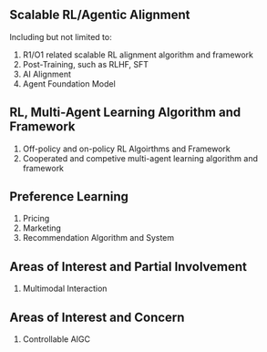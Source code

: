 ## Scalable RL/Agentic Alignment

Including but not limited to:

1. R1/O1 related scalable RL alignment algorithm and framework
2. Post-Training, such as RLHF, SFT
3. AI Alignment
4. Agent Foundation Model

## RL, Multi-Agent Learning Algorithm and Framework

1. Off-policy and on-policy RL Algoirthms and Framework
2. Cooperated and competive multi-agent learning algorithm and framework

Preference Learning
-------------------

1. Pricing
2. Marketing
3. Recommendation  Algorithm and System

Areas of Interest and Partial Involvement
-----------------------------------------

1. Multimodal Interaction

Areas of Interest and Concern
-----------------------------

1. Controllable AIGC
